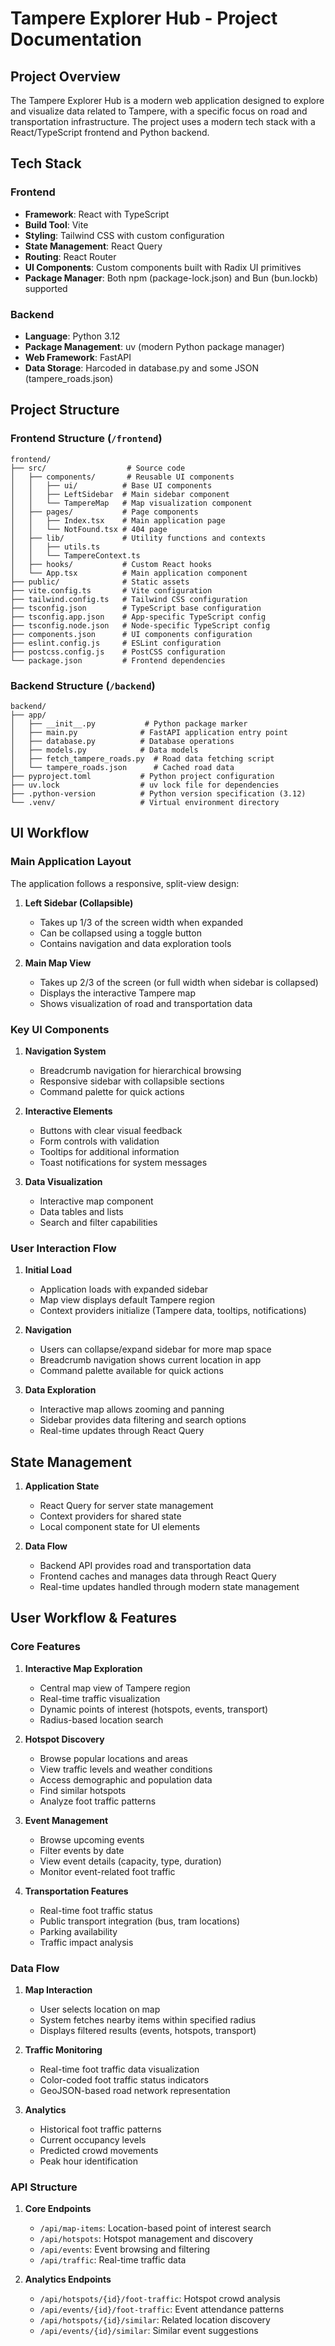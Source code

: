 # Tampere Explorer Hub - Project Documentation

## Project Overview

The Tampere Explorer Hub is a modern web application designed to explore and visualize data related to Tampere, with a specific focus on road and transportation infrastructure. The project uses a modern tech stack with a React/TypeScript frontend and Python backend.

## Tech Stack

### Frontend

- **Framework**: React with TypeScript
- **Build Tool**: Vite
- **Styling**: Tailwind CSS with custom configuration
- **State Management**: React Query
- **Routing**: React Router
- **UI Components**: Custom components built with Radix UI primitives
- **Package Manager**: Both npm (package-lock.json) and Bun (bun.lockb) supported

### Backend

- **Language**: Python 3.12
- **Package Management**: uv (modern Python package manager)
- **Web Framework**: FastAPI
- **Data Storage**: Harcoded in database.py and some JSON (tampere_roads.json)

## Project Structure

### Frontend Structure (`/frontend`)

```
frontend/
├── src/                  # Source code
│   ├── components/       # Reusable UI components
│   │   ├── ui/          # Base UI components
│   │   ├── LeftSidebar  # Main sidebar component
│   │   └── TampereMap   # Map visualization component
│   ├── pages/           # Page components
│   │   ├── Index.tsx    # Main application page
│   │   └── NotFound.tsx # 404 page
│   ├── lib/             # Utility functions and contexts
│   │   ├── utils.ts
│   │   └── TampereContext.ts
│   ├── hooks/           # Custom React hooks
│   └── App.tsx          # Main application component
├── public/              # Static assets
├── vite.config.ts       # Vite configuration
├── tailwind.config.ts   # Tailwind CSS configuration
├── tsconfig.json        # TypeScript base configuration
├── tsconfig.app.json    # App-specific TypeScript config
├── tsconfig.node.json   # Node-specific TypeScript config
├── components.json      # UI components configuration
├── eslint.config.js     # ESLint configuration
├── postcss.config.js    # PostCSS configuration
└── package.json         # Frontend dependencies
```

### Backend Structure (`/backend`)

```
backend/
├── app/
│   ├── __init__.py           # Python package marker
│   ├── main.py              # FastAPI application entry point
│   ├── database.py          # Database operations
│   ├── models.py            # Data models
│   ├── fetch_tampere_roads.py  # Road data fetching script
│   └── tampere_roads.json      # Cached road data
├── pyproject.toml           # Python project configuration
├── uv.lock                  # uv lock file for dependencies
├── .python-version          # Python version specification (3.12)
└── .venv/                   # Virtual environment directory
```

## UI Workflow

### Main Application Layout

The application follows a responsive, split-view design:

1. **Left Sidebar (Collapsible)**

   - Takes up 1/3 of the screen width when expanded
   - Can be collapsed using a toggle button
   - Contains navigation and data exploration tools

2. **Main Map View**
   - Takes up 2/3 of the screen (or full width when sidebar is collapsed)
   - Displays the interactive Tampere map
   - Shows visualization of road and transportation data

### Key UI Components

1. **Navigation System**

   - Breadcrumb navigation for hierarchical browsing
   - Responsive sidebar with collapsible sections
   - Command palette for quick actions

2. **Interactive Elements**

   - Buttons with clear visual feedback
   - Form controls with validation
   - Tooltips for additional information
   - Toast notifications for system messages

3. **Data Visualization**
   - Interactive map component
   - Data tables and lists
   - Search and filter capabilities

### User Interaction Flow

1. **Initial Load**

   - Application loads with expanded sidebar
   - Map view displays default Tampere region
   - Context providers initialize (Tampere data, tooltips, notifications)

2. **Navigation**

   - Users can collapse/expand sidebar for more map space
   - Breadcrumb navigation shows current location in app
   - Command palette available for quick actions

3. **Data Exploration**
   - Interactive map allows zooming and panning
   - Sidebar provides data filtering and search options
   - Real-time updates through React Query

## State Management

1. **Application State**

   - React Query for server state management
   - Context providers for shared state
   - Local component state for UI elements

2. **Data Flow**
   - Backend API provides road and transportation data
   - Frontend caches and manages data through React Query
   - Real-time updates handled through modern state management

## User Workflow & Features

### Core Features

1. **Interactive Map Exploration**

   - Central map view of Tampere region
   - Real-time traffic visualization
   - Dynamic points of interest (hotspots, events, transport)
   - Radius-based location search

2. **Hotspot Discovery**

   - Browse popular locations and areas
   - View traffic levels and weather conditions
   - Access demographic and population data
   - Find similar hotspots
   - Analyze foot traffic patterns

3. **Event Management**

   - Browse upcoming events
   - Filter events by date
   - View event details (capacity, type, duration)
   - Monitor event-related foot traffic

4. **Transportation Features**
   - Real-time foot traffic status
   - Public transport integration (bus, tram locations)
   - Parking availability
   - Traffic impact analysis

### Data Flow

1. **Map Interaction**

   - User selects location on map
   - System fetches nearby items within specified radius
   - Displays filtered results (events, hotspots, transport)

2. **Traffic Monitoring**

   - Real-time foot traffic data visualization
   - Color-coded foot traffic status indicators
   - GeoJSON-based road network representation

3. **Analytics**
   - Historical foot traffic patterns
   - Current occupancy levels
   - Predicted crowd movements
   - Peak hour identification

### API Structure

1. **Core Endpoints**

   - `/api/map-items`: Location-based point of interest search
   - `/api/hotspots`: Hotspot management and discovery
   - `/api/events`: Event browsing and filtering
   - `/api/traffic`: Real-time traffic data

2. **Analytics Endpoints**
   - `/api/hotspots/{id}/foot-traffic`: Hotspot crowd analysis
   - `/api/events/{id}/foot-traffic`: Event attendance patterns
   - `/api/hotspots/{id}/similar`: Related location discovery
   - `/api/events/{id}/similar`: Similar event suggestions
